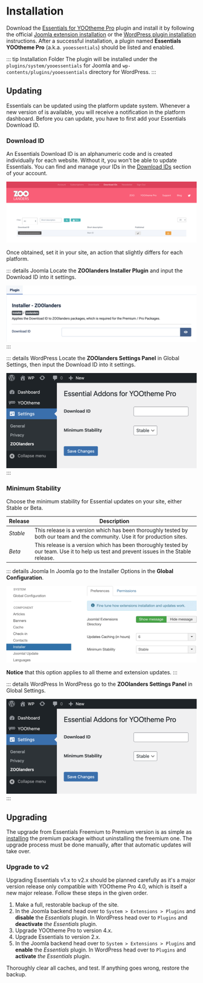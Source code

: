 # Installation

Download the [Essentials for YOOtheme Pro]([Download](https://www.zoolanders.com/downloads)) plugin and install it by following the official [Joomla extension installation]([Joomla](https://docs.joomla.org/Installing_an_extension)) or the [WordPress plugin installation](https://wordpress.org/support/article/managing-plugins/#installing-plugins-1) instructions. After a successful installation, a plugin named **Essentials YOOtheme Pro** (a.k.a. `yooessentials`) should be listed and enabled.

::: tip Installation Folder
The plugin will be installed under the `plugins/system/yooessentials` for Joomla and `wp-contents/plugins/yooessentials` directory for WordPress.
:::

## Updating

Essentials can be updated using the platform update system. Whenever a new version of is available, you will receive a notification in the platform dashboard. Before you can update, you have to first add your Essentials Download ID.

### Download ID

An Essentials Download ID is an alphanumeric code and is created individually for each website. Without it, you won't be able to update Essentials. You can find and manage your IDs in the [Download IDs](https://zoolanders.com/account/download-ids) section of your account.

![Download ID](./assets/download-id.png)

Once obtained, set it in your site, an action that slightly differs for each platform.

::: details Joomla
Locate the **ZOOlanders Installer Plugin** and input the Download ID into it settings.

![Download ID Joomla](./assets/download-id-joomla.png)
:::

::: details WordPress
Locate the **ZOOlanders Settings Panel** in Global Settings, then input the Download ID into it settings.

![Download ID WordPress](./assets/essential-settings-wordpress.png)
:::

### Minimum Stability

Choose the minimum stability for Essential updates on your site, either Stable or Beta.

| Release | Description |
| --- | --- |
| *Stable* | This release is a version which has been thoroughly tested by both our team and the community. Use it for production sites. |
| *Beta* | This release is a version which has been thoroughly tested by our team. Use it to help us test and prevent issues in the Stable release. |

::: details Joomla
In Joomla go to the Installer Options in the **Global Configuration**.

![Minimum Stability Joomla](./assets/minimum-stability.webp)

**Notice** that this option applies to all theme and extension updates.
:::

::: details WordPress
In WordPress go to the **ZOOlanders Settings Panel** in Global Settings.

![Minimum Stability WordPress](./assets/essential-settings-wordpress.png)
:::

## Upgrading

The upgrade from Essentials Freemium to Premium version is as simple as [installing](#installation) the premium package without uninstalling the freemium one. The upgrade process must be done manually, after that automatic updates will take over.

### Upgrade to v2

Upgrading Essentials v1.x to v2.x should be planned carefully as it's a major version release only compatible with YOOtheme Pro 4.0, which is itself a new major release. Follow these steps in the given order.

1. Make a full, restorable backup of the site.
1. In the Joomla backend head over to `System > Extensions > Plugins` and **disable** the _Essentials_ plugin. In WordPress head over to `Plugins` and **deactivate** _the Essentials_ plugin.
1. Upgrade YOOtheme Pro to version 4.x.
1. Upgrade Essentials to version 2.x.
1. In the Joomla backend head over to `System > Extensions > Plugins` and **enable** the _Essentials_ plugin. In WordPress head over to `Plugins` and **activate** _the Essentials_ plugin.

Thoroughly clear all caches, and test. If anything goes wrong, restore the backup.
